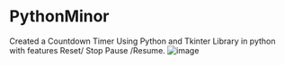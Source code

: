 # PythonMinor
Created a Countdown Timer Using Python and Tkinter Library in python with features Reset/ Stop Pause /Resume.
![image](https://user-images.githubusercontent.com/110999583/219864652-5af8bb0d-b555-4c94-bec9-2fa3c1fa186b.png)
